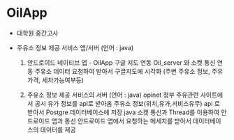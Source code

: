 # OilApp
* 대학원 중간고사

- 주유소 정보 제공 서비스 앱/서버 (언어 : java)
   1. 안드로이드 네이티브 앱 - OilApp
      구글 지도 연동
      Oil_server 와 소켓 통신 연동
      주유소 데이터 요청하여 받아서 구글지도에 시각화 (주변 주유소 정보, 주유가격, 세차가능여부등)

   2. 주유소 정보 제공 서비스의 서버 (언어 : java)
      opinet 정부 주유관련 사이트에서 공시 유가 정보를 api로 받아옴
      주유소 정보(위치,유가,서비스유무) api 로 받아서 Postgre 데이터베이스에 저장
      java 소켓 통신과 Thread를 이용하여 안드로이드 앱과 통신
      안드로이드 앱에서 요청하는 메세지를 받아서 데이터베이스의 데이터를 제공
   
